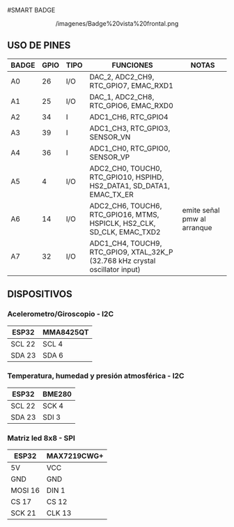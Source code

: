 #SMART BADGE

<center>/imagenes/Badge%20vista%20frontal.png</center>


## USO DE PINES
BADGE | GPIO | TIPO | FUNCIONES | NOTAS
--- | --- | --- | --- | ---
A0 | 26 | I/O | DAC_2, ADC2_CH9, RTC_GPIO7, EMAC_RXD1 
A1 | 25 | I/O | DAC_1, ADC2_CH8, RTC_GPIO6, EMAC_RXD0
A2 | 34 | I | ADC1_CH6, RTC_GPIO4 
A3 | 39 | I |  ADC1_CH3, RTC_GPIO3, SENSOR_VN
A4 | 36 | I |  ADC1_CH0, RTC_GPIO0, SENSOR_VP
A5 | 4 | I/O | ADC2_CH0, TOUCH0, RTC_GPIO10, HSPIHD, HS2_DATA1, SD_DATA1, EMAC_TX_ER
A6 | 14 | I/O | ADC2_CH6, TOUCH6, RTC_GPIO16, MTMS, HSPICLK, HS2_CLK, SD_CLK, EMAC_TXD2 | emite señal pmw al arranque
A7 | 32 | I/O | ADC1_CH4, TOUCH9, RTC_GPIO9, XTAL_32K_P (32.768 kHz crystal oscillator input)


## DISPOSITIVOS
### Acelerometro/Giroscopio - I2C
ESP32 | MMA8425QT
--- | ---
SCL 22 | SCL 4
SDA 23 | SDA 6

### Temperatura, humedad y presión atmosférica - I2C
ESP32 | BME280
--- | ---
SCL 22 | SCK 4
SDA 23 | SDI 3
### Matriz led 8x8 - SPI
ESP32 | MAX7219CWG+
--- | ---
5V | VCC 
GND | GND
MOSI 16 | DIN 1
CS 17 | CS 12
SCK 21 | CLK 13